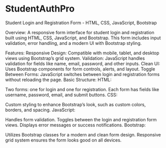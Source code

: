 # StudentAuthPro

Student Login and Registration Form - HTML, CSS, JavaScript, Bootstrap

Overview: A responsive form interface for student login and registration built using HTML, CSS, JavaScript, and Bootstrap. This form includes input validation, error handling, and a modern UI with Bootstrap styling.

Features:
Responsive Design: Compatible with mobile, tablet, and desktop views using Bootstrap’s grid system.
Validation: JavaScript handles validation for fields like name, email, password, and other inputs.
Clean UI: Uses Bootstrap components for form controls, alerts, and layout.
Toggle Between Forms: JavaScript switches between login and registration forms without reloading the page.
Basic Structure:
HTML:

Two forms: one for login and one for registration.
Each form has fields like username, password, email, and submit buttons.
CSS:

Custom styling to enhance Bootstrap’s look, such as custom colors, borders, and spacing.
JavaScript:

Handles form validation.
Toggles between the login and registration form views.
Displays error messages or success notifications.
Bootstrap:

Utilizes Bootstrap classes for a modern and clean form design.
Responsive grid system ensures the form looks good on all devices.
